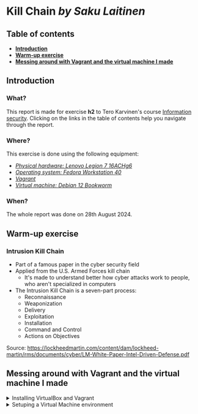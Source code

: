 # Kill Chain _by Saku Laitinen_

## Table of contents

- **[Introduction](https://github.com/KebabGarva/basic-network-security/blob/main/h2.md#introduction)**
- **[Warm-up exercise](https://github.com/KebabGarva/basic-network-security/blob/main/h2.md#warm-up-exercise)**
- **[Messing around with Vagrant and the virtual machine I made](https://github.com/KebabGarva/basic-network-security/blob/main/h2.md#messing-around-with-vagrant-and-the-virtual-machine-i-made)**

## Introduction

### What?

This report is made for exercise **h2** to Tero Karvinen's course [Information security](https://terokarvinen.com/information-security/). Clicking on the links in the table of contents help you navigate through the report.

### Where?

This exercise is done using the following equipment:

- [*Physical hardware: Lenovo Legion 7 16ACHg6*](https://nanoreview.net/en/laptop/lenovo-legion-7-2021-amd?m=c.1_g.3_r.3_s.3)
- [*Operating system: Fedora Workstation 40*](https://fedoraproject.org/workstation/download)
- [*Vagrant*](https://developer.hashicorp.com/vagrant/tutorials/getting-started)
- [*Virtual machine: Debian 12 Bookworm*](https://app.vagrantup.com/debian/boxes/bookworm64)

### When?

The whole report was done on 28th August 2024.


## Warm-up exercise

### Intrusion Kill Chain

- Part of a famous paper in the cyber security field
- Applied from the U.S. Armed Forces kill chain
  - It's made to understand better how cyber attacks work to people, who aren't specialized in computers
- The Intrusion Kill Chain is a seven-part process:
  - Reconnaissance
  - Weaponization
  - Delivery
  - Exploitation
  - Installation
  - Command and Control
  - Actions on Objectives

Source: https://lockheedmartin.com/content/dam/lockheed-martin/rms/documents/cyber/LM-White-Paper-Intel-Driven-Defense.pdf

## Messing around with Vagrant and the virtual machine I made

<details>
  <summary>Installing VirtualBox and Vagrant</summary>
<br>
  
I used these following commands to install the required software on my system:

```
sudo dnf install -y dnf-plugins-core
sudo dnf config-manager --add-repo https://rpm.releases.hashicorp.com/fedora/hashicorp.repo
sudo dnf -y install vagrant
sudo dnf -y install VirtualBox
```

Because I already installed the software, I can show you that what should happen if you try to run these commands again.

![image](https://github.com/user-attachments/assets/a1b49e82-d526-4700-a764-b62ed7064d49)

</details>

<details>
  <summary>Setuping a Virtual Machine environment</summary>
<br>
My starting point is from my home directory. Because a Virtual machine needs its own file, I made a folder called "debian-h2". Then I moved to the folder.

```
mkdir vms/debian-h2
cd vms/debian-h2
```
![image](https://github.com/user-attachments/assets/db233afa-c94d-4383-9d59-36f46982e8e6)

I proceeded to initialize a new Vagrant environment by creating a Vagrantfile. Then I simply started the virtual machine.

```
vagrant init debian/bookworm64
vagrant up
```

![image](https://github.com/user-attachments/assets/2234bb11-74c9-45af-821e-c1d84fe64679)

![image](https://github.com/user-attachments/assets/5cd268ac-e5aa-4f62-babe-818adb24c1e9)

Then I checked if I could connect to the virtual machine I just made. Because I didn't configure a custom name to it, I connected to the virtual machine simply like this:

```
vagrant ssh
```
![image](https://github.com/user-attachments/assets/77dc99ec-c057-462b-a53c-9df773c979af)

</details>





